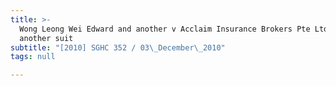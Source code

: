 ```yaml
---
title: >-
  Wong Leong Wei Edward and another v Acclaim Insurance Brokers Pte Ltd and
  another suit
subtitle: "[2010] SGHC 352 / 03\_December\_2010"
tags: null

---
```



